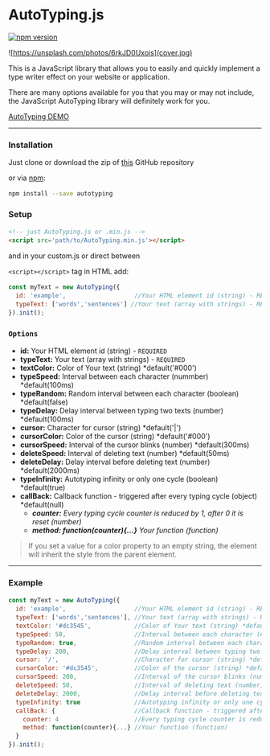 # AutoTyping.js

[![npm version](https://badge.fury.io/js/autotyping.svg)](https://badge.fury.io/js/autotyping)

![https://unsplash.com/photos/6rkJD0Uxois](cover.jpg)

This is a JavaScript library that allows you to easily and quickly implement a type writer effect on your website or application.

There are many options available for you that you may or may not include, the JavaScript AutoTyping library will definitely work for you.

[AutoTyping DEMO](https://autotyping.smarty.rs)

----

### Installation

Just clone or download the zip of [this](https://github.com/igor-stojcic/AutoTyping.js) GitHub repository

or via [npm](https://www.npmjs.com/package/autotyping):

~~~bash
npm install --save autotyping
~~~

### Setup

~~~html
<!-- just AutoTyping.js or .min.js -->
<script src='path/to/AutoTyping.min.js'></script>
~~~

and in your custom.js or direct between

`<script></script>` tag in HTML add:

~~~javascript
const myText = new AutoTyping({
  id: 'example',                   //Your HTML element id (string) - REQUIRED
  typeText: ['words','sentences'] //Your text (array with strings) - REQUIRED
}).init();
~~~

### `Options`

- **id:** Your HTML element id (string) - `REQUIRED`
- **typeText:** Your text (array with strings) - `REQUIRED`
- **textColor:** Color of Your text (string) *default('#000')
- **typeSpeed:** Interval between each character (nummber) *default(100ms)
- **typeRandom:** Random interval between each character (boolean) *default(false)
- **typeDelay:** Delay interval between typing two texts (number) *default(100ms)
- **cursor:** Character for cursor (string) *default('|')
- **cursorColor:** Color of the cursor (string) *default('#000')
- **cursorSpeed:** Interval of the cursor blinks (number) *default(300ms)
- **deleteSpeed:** Interval of deleting text (number) *default(50ms)
- **deleteDelay:** Delay interval before deleting text (number) *default(2000ms)
- **typeInfinity:** Autotyping infinity or only one cycle (boolean) *default(true)
- **callBack:** Callback function - triggered after every typing cycle (object) *default(null)
  - **_counter:_** _Every typing cycle counter is reduced by 1, after 0 it is reset (number)_
  - **_method: function(counter){...}_** _Your function (function)_

> If you set a value for a color property to an empty string, the element will inherit the style from the parent element.

----

### Example
~~~javascript
const myText = new AutoTyping({
  id: 'example',                   //Your HTML element id (string) - REQUIRED
  typeText: ['words','sentences'], //Your text (array with strings) - REQUIRED
  textColor: '#dc3545',            //Color of Your text (string) *default('#000')
  typeSpeed: 50,                   //Interval between each character (nummber) *default(100ms)
  typeRandom: true,                //Random interval between each character (boolean) *default(false)
  typeDelay: 200,                  //Delay interval between typing two texts (number) *default(100ms)
  cursor: '/',                     //Character for cursor (string) *default('|')
  cursorColor: '#dc3545',          //Color of the cursor (string) *default('#000')
  cursorSpeed: 200,                //Interval of the cursor blinks (number) *default(300ms)
  deleteSpeed: 50,                 //Interval of deleting text (number) *default(50ms)
  deleteDelay: 2000,               //Delay interval before deleting text (number) *default(2000ms)
  typeInfinity: true               //Autotyping infinity or only one cycle (boolean) *default(true)
  callBack: {                      //Callback function - triggered after every typing cycle (object) *default(null)
    counter: 4                     //Every typing cycle counter is reduced by 1, after 0 it is reset (number)
    method: function(counter){...} //Your function (function)
  }
}).init();
~~~
